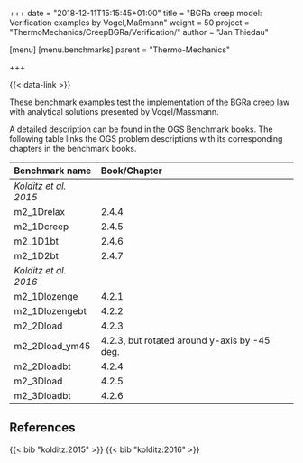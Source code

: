 +++
date = "2018-12-11T15:15:45+01:00"
title = "BGRa creep model: Verification examples by Vogel,Maßmann"
weight = 50
project = "ThermoMechanics/CreepBGRa/Verification/"
author = "Jan Thiedau"

[menu]
  [menu.benchmarks]
    parent = "Thermo-Mechanics"

+++

{{< data-link >}}

These benchmark examples test the implementation of the
BGRa creep law with analytical solutions presented by Vogel/Massmann.

A detailed description can be found in the OGS Benchmark books.
The following table links the OGS problem descriptions with its corresponding
chapters in the benchmark books.

|Benchmark name   | Book/Chapter|
|:--- | :--- |
|*Kolditz et al. 2015*||
|m2_1Drelax       | 2.4.4
|m2_1Dcreep       | 2.4.5
|m2_1D1bt         | 2.4.6
|m2_1D2bt         | 2.4.7
| *Kolditz et al. 2016*||
|m2_1Dlozenge     | 4.2.1
|m2_1Dlozengebt   | 4.2.2
|m2_2Dload        | 4.2.3
|m2_2Dload_ym45   | 4.2.3, but rotated around y-axis by -45 deg.
|m2_2Dloadbt      | 4.2.4
|m2_3Dload        | 4.2.5
|m2_3Dloadbt      | 4.2.6

## References

{{< bib "kolditz:2015" >}}
{{< bib "kolditz:2016" >}}
